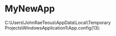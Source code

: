 # MyNewApp
C:\Users\JohnRaeTeous\AppData\Local\Temporary Projects\WindowsApplication1\App.config(13):
